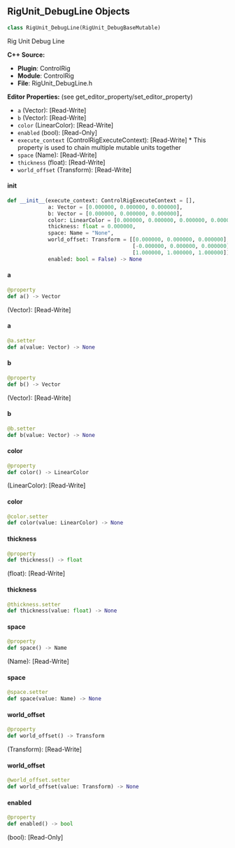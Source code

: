 ## RigUnit_DebugLine Objects

```python
class RigUnit_DebugLine(RigUnit_DebugBaseMutable)
```

Rig Unit Debug Line

**C++ Source:**

- **Plugin**: ControlRig
- **Module**: ControlRig
- **File**: RigUnit_DebugLine.h

**Editor Properties:** (see get_editor_property/set_editor_property)

- ``a`` (Vector):  [Read-Write]
- ``b`` (Vector):  [Read-Write]
- ``color`` (LinearColor):  [Read-Write]
- ``enabled`` (bool):  [Read-Only]
- ``execute_context`` (ControlRigExecuteContext):  [Read-Write] * This property is used to chain multiple mutable units together
- ``space`` (Name):  [Read-Write]
- ``thickness`` (float):  [Read-Write]
- ``world_offset`` (Transform):  [Read-Write]

<a id="unreal.RigUnit_DebugLine.__init__"></a>

#### __init__

```python
def __init__(execute_context: ControlRigExecuteContext = [],
             a: Vector = [0.000000, 0.000000, 0.000000],
             b: Vector = [0.000000, 0.000000, 0.000000],
             color: LinearColor = [0.000000, 0.000000, 0.000000, 0.000000],
             thickness: float = 0.000000,
             space: Name = "None",
             world_offset: Transform = [[0.000000, 0.000000, 0.000000],
                                        [-0.000000, 0.000000, 0.000000],
                                        [1.000000, 1.000000, 1.000000]],
             enabled: bool = False) -> None
```

<a id="unreal.RigUnit_DebugLine.a"></a>

#### a

```python
@property
def a() -> Vector
```

(Vector):  [Read-Write]

<a id="unreal.RigUnit_DebugLine.a"></a>

#### a

```python
@a.setter
def a(value: Vector) -> None
```

<a id="unreal.RigUnit_DebugLine.b"></a>

#### b

```python
@property
def b() -> Vector
```

(Vector):  [Read-Write]

<a id="unreal.RigUnit_DebugLine.b"></a>

#### b

```python
@b.setter
def b(value: Vector) -> None
```

<a id="unreal.RigUnit_DebugLine.color"></a>

#### color

```python
@property
def color() -> LinearColor
```

(LinearColor):  [Read-Write]

<a id="unreal.RigUnit_DebugLine.color"></a>

#### color

```python
@color.setter
def color(value: LinearColor) -> None
```

<a id="unreal.RigUnit_DebugLine.thickness"></a>

#### thickness

```python
@property
def thickness() -> float
```

(float):  [Read-Write]

<a id="unreal.RigUnit_DebugLine.thickness"></a>

#### thickness

```python
@thickness.setter
def thickness(value: float) -> None
```

<a id="unreal.RigUnit_DebugLine.space"></a>

#### space

```python
@property
def space() -> Name
```

(Name):  [Read-Write]

<a id="unreal.RigUnit_DebugLine.space"></a>

#### space

```python
@space.setter
def space(value: Name) -> None
```

<a id="unreal.RigUnit_DebugLine.world_offset"></a>

#### world_offset

```python
@property
def world_offset() -> Transform
```

(Transform):  [Read-Write]

<a id="unreal.RigUnit_DebugLine.world_offset"></a>

#### world_offset

```python
@world_offset.setter
def world_offset(value: Transform) -> None
```

<a id="unreal.RigUnit_DebugLine.enabled"></a>

#### enabled

```python
@property
def enabled() -> bool
```

(bool):  [Read-Only]

<a id="unreal.RigUnit_DebugLineItemSpace"></a>